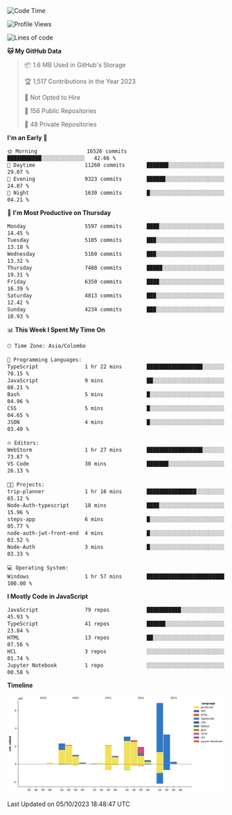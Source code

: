 
<!--START_SECTION:waka-->
![Code Time](http://img.shields.io/badge/Code%20Time-1%2C189%20hrs%204%20mins-blue)

![Profile Views](http://img.shields.io/badge/Profile%20Views-0-blue)

![Lines of code](https://img.shields.io/badge/From%20Hello%20World%20I%27ve%20Written-27.2%20million%20lines%20of%20code-blue)

**🐱 My GitHub Data** 

> 📦 1.6 MB Used in GitHub's Storage 
 > 
> 🏆 1,517 Contributions in the Year 2023
 > 
> 🚫 Not Opted to Hire
 > 
> 📜 156 Public Repositories 
 > 
> 🔑 48 Private Repositories 
 > 
**I'm an Early 🐤** 

```text
🌞 Morning                16526 commits       ███████████░░░░░░░░░░░░░░   42.66 % 
🌆 Daytime                11260 commits       ███████░░░░░░░░░░░░░░░░░░   29.07 % 
🌃 Evening                9323 commits        ██████░░░░░░░░░░░░░░░░░░░   24.07 % 
🌙 Night                  1630 commits        █░░░░░░░░░░░░░░░░░░░░░░░░   04.21 % 
```
📅 **I'm Most Productive on Thursday** 

```text
Monday                   5597 commits        ████░░░░░░░░░░░░░░░░░░░░░   14.45 % 
Tuesday                  5105 commits        ███░░░░░░░░░░░░░░░░░░░░░░   13.18 % 
Wednesday                5160 commits        ███░░░░░░░░░░░░░░░░░░░░░░   13.32 % 
Thursday                 7480 commits        █████░░░░░░░░░░░░░░░░░░░░   19.31 % 
Friday                   6350 commits        ████░░░░░░░░░░░░░░░░░░░░░   16.39 % 
Saturday                 4813 commits        ███░░░░░░░░░░░░░░░░░░░░░░   12.42 % 
Sunday                   4234 commits        ███░░░░░░░░░░░░░░░░░░░░░░   10.93 % 
```


📊 **This Week I Spent My Time On** 

```text
🕑︎ Time Zone: Asia/Colombo

💬 Programming Languages: 
TypeScript               1 hr 22 mins        ██████████████████░░░░░░░   70.15 % 
JavaScript               9 mins              ██░░░░░░░░░░░░░░░░░░░░░░░   08.21 % 
Bash                     5 mins              █░░░░░░░░░░░░░░░░░░░░░░░░   04.96 % 
CSS                      5 mins              █░░░░░░░░░░░░░░░░░░░░░░░░   04.65 % 
JSON                     4 mins              █░░░░░░░░░░░░░░░░░░░░░░░░   03.40 % 

🔥 Editors: 
WebStorm                 1 hr 27 mins        ██████████████████░░░░░░░   73.87 % 
VS Code                  30 mins             ███████░░░░░░░░░░░░░░░░░░   26.13 % 

🐱‍💻 Projects: 
trip-planner             1 hr 16 mins        ████████████████░░░░░░░░░   65.12 % 
Node-Auth-typescript     18 mins             ████░░░░░░░░░░░░░░░░░░░░░   15.96 % 
steps-app                6 mins              █░░░░░░░░░░░░░░░░░░░░░░░░   05.77 % 
node-auth-jwt-front-end  4 mins              █░░░░░░░░░░░░░░░░░░░░░░░░   03.52 % 
Node-Auth                3 mins              █░░░░░░░░░░░░░░░░░░░░░░░░   03.33 % 

💻 Operating System: 
Windows                  1 hr 57 mins        █████████████████████████   100.00 % 
```

**I Mostly Code in JavaScript** 

```text
JavaScript               79 repos            ███████████░░░░░░░░░░░░░░   45.93 % 
TypeScript               41 repos            ██████░░░░░░░░░░░░░░░░░░░   23.84 % 
HTML                     13 repos            ██░░░░░░░░░░░░░░░░░░░░░░░   07.56 % 
HCL                      3 repos             ░░░░░░░░░░░░░░░░░░░░░░░░░   01.74 % 
Jupyter Notebook         1 repo              ░░░░░░░░░░░░░░░░░░░░░░░░░   00.58 % 
```



**Timeline**

![Lines of Code chart](https://raw.githubusercontent.com/ccweerasinghe1994/ccweerasinghe1994/master/assets/bar_graph.png)


 Last Updated on 05/10/2023 18:48:47 UTC
<!--END_SECTION:waka-->
